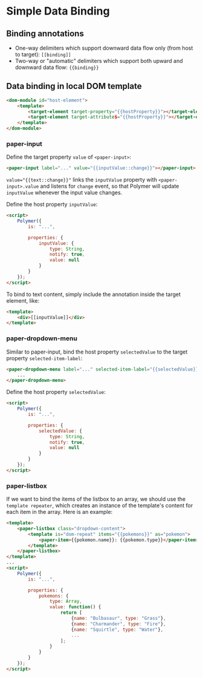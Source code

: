 # Simple Data Binding

## Binding annotations

* One-way delimiters which support downward data flow only (from host to target): `[[binding]]`
* Two-way or "automatic" delimiters which support both upward and downward data flow: `{{binding}}`

## Data binding in local DOM template

```html
<dom-module id="host-element">
    <template>
        <target-element target-property="{{hostProperty}}"></target-element>
        <target-element target-attribute$="{{hostProperty}}"></target-element>
    </template>
</dom-module>
```

### paper-input

Define the target property `value` of `<paper-input>`:
```html
<paper-input label="..." value="{{inputValue::change}}"></paper-input>
```

`value="{{text::change}}"` links the `inputValue` property with `<paper-input>.value` and listens for `change` event, so that Polymer will update `inputValue` whenever the input value changes.

Define the host property `inputValue`:

```html
<script>
    Polymer({
        is: "...",

        properties: {
            inputValue: {
                type: String,
                notify: true,
                value: null
            }
        }
    });
</script>
```

To bind to text content, simply include the annotation inside the target element, like:

```html
<template>
    <div>[[inputValue]]</div>
</template>
```

### paper-dropdown-menu

Similar to paper-input, bind the host property `selectedValue` to the target property `selected-item-label`:

```html
<paper-dropdown-menu label="..." selected-item-label="{{selectedValue}}">
    ...
</paper-dropdown-menu>
```

Define the host property `selectedValue`:

```html
<script>
    Polymer({
        is: "...",

        properties: {
            selectedValue: {
                type: String,
                notify: true,
                value: null
            }
        }
    });
</script>
```

### paper-listbox

If we want to bind the items of the listbox to an array,
we should use the `template repeater`, which creates an instance of the template's content for each item in the array. Here is an example:

```html
<template>
    <paper-listbox class="dropdown-content">
        <template is="dom-repeat" items="{{pokemons}}" as="pokemon">
            <paper-item>{{pokemon.name}}: {{pokemon.type}}</paper-item>
        </template>
    </paper-listbox>
</template>
...
<script>
    Polymer({
        is: "...",

        properties: {
            pokemons: {
                type: Array,
                value: function() {
                    return [
                        {name: "Bulbasaur", type: "Grass"},
                        {name: "Charmander", type: "Fire"},
                        {name: "Squirtle", type: "Water"},
                        ...
                    ];
                }
            }
        }
    });
</script>
```
